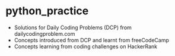 # python_practice
 * Solutions for Daily Coding Problems (DCP) from dailycodingproblem.com
 * Concepts introduced from DCP and learnt from freeCodeCamp
 * Concepts learning from coding challenges on HackerRank
